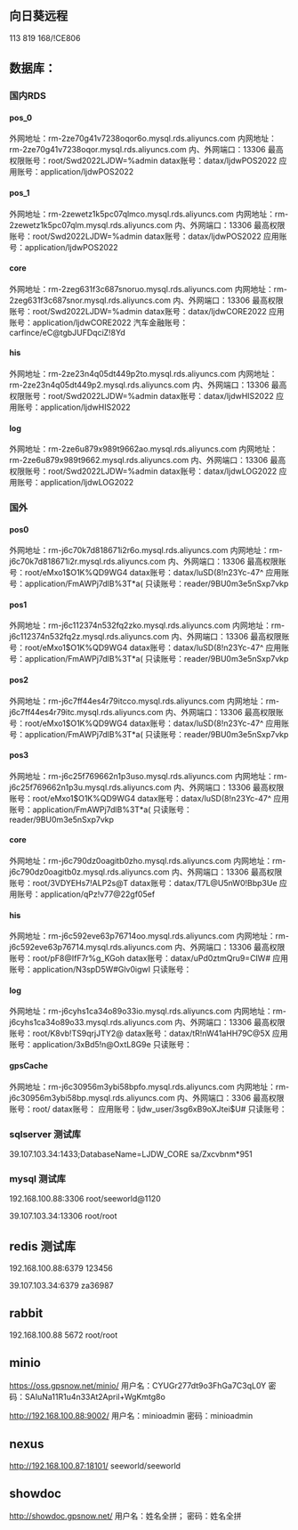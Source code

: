 ## 向日葵远程

113 819 168/!CE806

## 数据库：

### 国内RDS

#### pos_0

外网地址：rm-2ze70g41v7238oqor6o.mysql.rds.aliyuncs.com
内网地址：rm-2ze70g41v7238oqor.mysql.rds.aliyuncs.com
内、外网端口：13306
最高权限账号：root/Swd2022LJDW=%admin
datax账号：datax/ljdwPOS2022
应用账号：application/ljdwPOS2022


#### pos_1

外网地址：rm-2zewetz1k5pc07qlmco.mysql.rds.aliyuncs.com
内网地址：rm-2zewetz1k5pc07qlm.mysql.rds.aliyuncs.com
内、外网端口：13306
最高权限账号：root/Swd2022LJDW=%admin
datax账号：datax/ljdwPOS2022
应用账号：application/ljdwPOS2022

#### core
外网地址：rm-2zeg631f3c687snoruo.mysql.rds.aliyuncs.com
内网地址：rm-2zeg631f3c687snor.mysql.rds.aliyuncs.com
内、外网端口：13306
最高权限账号：root/Swd2022LJDW=%admin
datax账号：datax/ljdwCORE2022
应用账号：application/ljdwCORE2022
汽车金融账号：carfince/eC@tgbJUFDqciZ!8Yd

#### his
外网地址：rm-2ze23n4q05dt449p2to.mysql.rds.aliyuncs.com
内网地址：rm-2ze23n4q05dt449p2.mysql.rds.aliyuncs.com
内、外网端口：13306
最高权限账号：root/Swd2022LJDW=%admin
datax账号：datax/ljdwHIS2022
应用账号：application/ljdwHIS2022

#### log
外网地址：rm-2ze6u879x989t9662ao.mysql.rds.aliyuncs.com
内网地址：rm-2ze6u879x989t9662.mysql.rds.aliyuncs.com
内、外网端口：13306
最高权限账号：root/Swd2022LJDW=%admin
datax账号：datax/ljdwLOG2022
应用账号：application/ljdwLOG2022

### 国外

#### pos0
外网地址：rm-j6c70k7d818671i2r6o.mysql.rds.aliyuncs.com
内网地址：rm-j6c70k7d818671i2r.mysql.rds.aliyuncs.com
内、外网端口：13306
最高权限账号：root/eMxo1$O1K%QD9WG4
datax账号：datax/luSD(8!n23Yc-47^
应用账号：application/FmAWPj7dlB%3T*a(
只读账号：reader/9BU0m3e5nSxp7vkp

#### pos1
外网地址：rm-j6c112374n532fq2zko.mysql.rds.aliyuncs.com
内网地址：rm-j6c112374n532fq2z.mysql.rds.aliyuncs.com
内、外网端口：13306
最高权限账号：root/eMxo1$O1K%QD9WG4
datax账号：datax/luSD(8!n23Yc-47^
应用账号：application/FmAWPj7dlB%3T*a(
只读账号：reader/9BU0m3e5nSxp7vkp


#### pos2
外网地址：rm-j6c7ff44es4r79itcco.mysql.rds.aliyuncs.com
内网地址：rm-j6c7ff44es4r79itc.mysql.rds.aliyuncs.com
内、外网端口：13306
最高权限账号：root/eMxo1$O1K%QD9WG4
datax账号：datax/luSD(8!n23Yc-47^
应用账号：application/FmAWPj7dlB%3T*a(
只读账号：reader/9BU0m3e5nSxp7vkp

#### pos3
外网地址：rm-j6c25f769662n1p3uso.mysql.rds.aliyuncs.com
内网地址：rm-j6c25f769662n1p3u.mysql.rds.aliyuncs.com
内、外网端口：13306
最高权限账号：root/eMxo1$O1K%QD9WG4
datax账号：datax/luSD(8!n23Yc-47^
应用账号：application/FmAWPj7dlB%3T*a(
只读账号：reader/9BU0m3e5nSxp7vkp

#### core
外网地址：rm-j6c790dz0oagitb0zho.mysql.rds.aliyuncs.com
内网地址：rm-j6c790dz0oagitb0z.mysql.rds.aliyuncs.com
内、外网端口：13306
最高权限账号：root/3VDYEHs7!ALP2s@T
datax账号：datax/T7L@U5nW0!Bbp3Ue
应用账号：application/qPz!v77@22gf05ef


#### his
外网地址：rm-j6c592eve63p76714oo.mysql.rds.aliyuncs.com
内网地址：rm-j6c592eve63p76714.mysql.rds.aliyuncs.com
内、外网端口：13306
最高权限账号：root/pF8@IfF7r%g_KGoh
datax账号：datax/uPd0ztmQru9=CIW#
应用账号：application/N3spD5W#Glv0igwI
只读账号：

#### log
外网地址：rm-j6cyhs1ca34o89o33io.mysql.rds.aliyuncs.com
内网地址：rm-j6cyhs1ca34o89o33.mysql.rds.aliyuncs.com
内、外网端口：13306
最高权限账号：root/K8vb!TS9qrjJTY2@
datax账号：datax/tR!nW41aHH79C@5X
应用账号：application/3xBd5!n@OxtL8G9e
只读账号：

#### gpsCache
外网地址：rm-j6c30956m3ybi58bpfo.mysql.rds.aliyuncs.com
内网地址：rm-j6c30956m3ybi58bp.mysql.rds.aliyuncs.com
内、外网端口：3306
最高权限账号：root/
datax账号：
应用账号：ljdw_user/3sg6xB9oXJtei$U#
只读账号：

### sqlserver 测试库

39.107.103.34:1433;DatabaseName=LJDW_CORE 
sa/Zxcvbnm*951

### mysql 测试库

192.168.100.88:3306 
root/seeworld@1120

39.107.103.34:13306
root/root

## redis 测试库

192.168.100.88:6379 
123456

39.107.103.34:6379 
za36987

## rabbit

192.168.100.88
5672
root/root

## minio

https://oss.gpsnow.net/minio/
用户名：CYUGr277dt9o3FhGa7C3qL0Y 
密码：SAIuNa11R1u4n33At2April+WgKmtg8o

http://192.168.100.88:9002/
用户名：minioadmin 
密码：minioadmin

## nexus

http://192.168.100.87:18101/
seeworld/seeworld

## showdoc

http://showdoc.gpsnow.net/
用户名：姓名全拼；
密码：姓名全拼